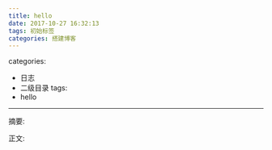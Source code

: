 ```yaml
---
title: hello
date: 2017-10-27 16:32:13
tags: 初始标签
categories: 搭建博客
---
```

categories:
  - 日志
  - 二级目录
tags:
  - hello
---

摘要:
<!--more-->
正文: